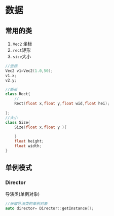 # 数据

## 常用的类

1. `Vec2` 坐标
2. `rect`矩形
3. `size`大小

```cpp
//坐标
Vec2 v1=Vec2(1.0,50);
v1.x;
v2.y;

//矩形
class Rect{
    //
    Rect(float x,float y,float wid,float hei);
	    
};
//大小
class Size{
    Size(float x,float y ){
        
    }
    float height;
    float width;
}


```

## 单例模式

### Director

导演类(单例对象)

```cpp
//获取导演类的单例对象
auto director= Director::getInstance();
```



